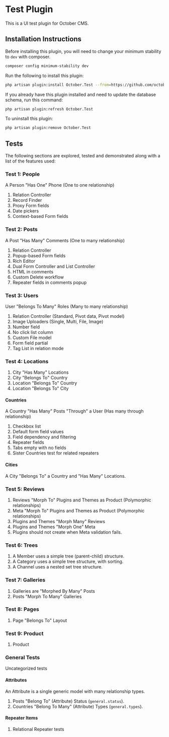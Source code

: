 # Test Plugin

This is a UI test plugin for October CMS.

## Installation Instructions

Before installing this plugin, you will need to change your minimum stability to `dev` with composer.

```bash
composer config minimum-stability dev
```

Run the following to install this plugin:

```bash
php artisan plugin:install October.Test --from=https://github.com/octobercms/test-plugin
```

If you already have this plugin installed and need to update the database schema, run this command:

```bash
php artisan plugin:refresh October.Test
```

To uninstall this plugin:

```bash
php artisan plugin:remove October.Test
```

## Tests

The following sections are explored, tested and demonstrated along with a list of the features used:

### Test 1: People

A Person "Has One" Phone (One to one relationship)

1. Relation Controller
1. Record Finder
1. Proxy Form fields
1. Date pickers
1. Context-based Form fields

### Test 2: Posts

A Post "Has Many" Comments (One to many relationship)

1. Relation Controller
1. Popup-based Form fields
1. Rich Editor
1. Dual Form Controller and List Controller
1. HTML in comments
1. Custom Delete workflow
1. Repeater fields in comments popup

### Test 3: Users

User "Belongs To Many" Roles (Many to many relationship)

1. Relation Controller (Standard, Pivot data, Pivot model)
1. Image Uploaders (Single, Multi, File, Image)
1. Number field
1. No click list column
1. Custom File model
1. Form field partial
1. Tag List in relation mode

### Test 4: Locations

1. City "Has Many" Locations
1. City "Belongs To" Country
1. Location "Belongs To" Country
1. Location "Belongs To" City

#### Countries

A Country "Has Many" Posts "Through" a User (Has many through relationship)

1. Checkbox list
1. Default form field values
1. Field dependency and filtering
1. Repeater fields
1. Tabs empty with no fields
1. Sister Countries test for related repeaters

#### Cities

A City "Belongs To" a Country and "Has Many" Locations.

### Test 5: Reviews

1. Reviews "Morph To" Plugins and Themes as Product (Polymorphic relationships)
1. Meta "Morph To" Plugins and Themes as Product (Polymorphic relationships)
1. Plugins and Themes "Morph Many" Reviews
1. Plugins and Themes "Morph One" Meta
1. Plugins should not create when Meta validation fails.

### Test 6: Trees

1. A Member uses a simple tree (parent-child) structure.
1. A Category uses a simple tree structure, with sorting.
1. A Channel uses a nested set tree structure.

### Test 7: Galleries

1. Galleries are "Morphed By Many" Posts
1. Posts "Morph To Many" Galleries

### Test 8: Pages

1. Page "Belongs To" Layout

### Test 9: Product

1. Product

### General Tests

Uncategorized tests

#### Attributes

An Attribute is a single generic model with many relationship types.

1. Posts "Belong To" (Attribute) Status (`general.status`).
1. Countries "Belong To Many" (Attribute) Types (`general.types`).

#### Repeater Items

1. Relational Repeater tests
